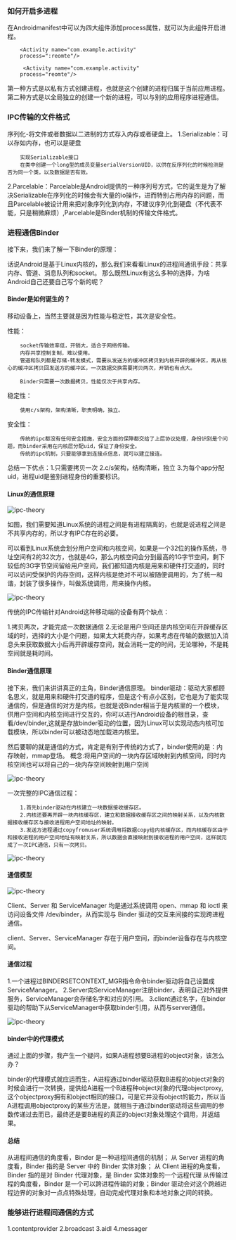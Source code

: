### 如何开启多进程

在Androidmanifest中可以为四大组件添加process属性，就可以为此组件开启进程。

        <Activity name="com.example.activity"
        process=":reomte"/>

         <Activity name="com.example.activity"
        process="reomte"/>

第一种方式是以私有方式创建进程，也就是这个创建的进程归属于当前应用进程。
第二种方式是以全局独立的创建一个新的进程，可以与别的应用程序进程通信。


### IPC传输的文件格式

序列化-将文件或者数据以二进制的方式存入内存或者硬盘上。
1.Serializable：可以存如内存，也可以是硬盘

        实现Serializable接口
        在类中创建一个long型的成员变量serialVersionUID，以供在反序列化的时候检测是否为同一个类，以及数据是否有效。

2.Parcelable：Parcelable是Android提供的一种序列号方式，它的诞生是为了解决Serializable在序列化的时候会有大量的io操作，进而特别占用内存的问题，而且Parcelable被设计用来把对象序列化到内存，不建议序列化到硬盘（不代表不能，只是稍微麻烦）,Parcelable是Binder机制的传输文件格式。

### 进程通信Binder
接下来，我们来了解一下Binder的原理：

话说Android是基于Linux内核的，那么我们来看看Linux的进程间通讯手段：共享内存、管道、消息队列和socket。
那么既然Linux有这么多种的选择，为啥Android自己还要自己写个新的呢？

#### Binder是如何诞生的？

移动设备上，当然主要就是因为性能与稳定性，其次是安全性。

性能：

        socket传输效率低，开销大，适合于网络传输。
        内存共享控制复制，难以使用。
        管道和队列都是存储-转发模式，需要从发送方的缓冲区拷贝到内核开辟的缓冲区，再从核心的缓冲区拷贝回发送方的缓冲区，一次数据交换需要拷贝两次，开销也有点大。

        Binder只需要一次数据拷贝，性能仅次于共享内存。

稳定性：

        使用c/s架构，架构清晰，职责明确，独立。

安全性：

        传统的ipc都没有任何安全措施，安全方面的保障都交给了上层协议处理，身份识别是个问题，而binder采用在内核层分配uid，保证了身份安全。
        传统的ipc机制，只要能够拿到连接点信息，就可以建立接连。

总结一下优点：1.只需要拷贝一次 2.c/s架构，结构清晰，独立 3.为每个app分配uid，进程uid是鉴别进程身份的重要标识。

#### Linux的通信原理

![ipc-theory](https://github.com/xfmax/android_know/blob/master/Android%E5%BA%94%E7%94%A8%E5%B1%82/%E8%BF%9B%E7%A8%8B%E9%97%B4%E9%80%9A%E4%BF%A1/image/ipc_theory_1.jpg)

如图，我们需要知道Linux系统的进程之间是有进程隔离的，也就是说进程之间是不共享内存的，所以才有IPC存在的必要。

可以看到Linux系统会划分用户空间和内核空间，如果是一个32位的操作系统，寻址空间有2的32次方，也就是4G，那么内核空间会分到最高的1G字节空间，剩下较低的3G字节空间留给用户空间，我们都知道内核是用来和硬件打交道的，同时可以访问受保护的内存空间，这样内核是绝对不可以被随便调用的，为了统一和谐，封装了很多操作，叫做系统调用，用来操作内核。

![ipc-theory](https://github.com/xfmax/android_know/blob/master/Android%E5%BA%94%E7%94%A8%E5%B1%82/%E8%BF%9B%E7%A8%8B%E9%97%B4%E9%80%9A%E4%BF%A1/image/ipc_theory_2.jpg)

传统的IPC传输针对Android这种移动端的设备有两个缺点：

1.拷贝两次，才能完成一次数据通信
2.无论是用户空间还是内核空间在开辟缓存区域的时，选择的大小是个问题，如果太大耗费内存，如果考虑在传输的数据加入消息头来获取数据大小后再开辟缓存空间，就会消耗一定的时间，无论哪种，不是耗空间就是耗时间。

#### Binder通信原理

接下来，我们来讲讲真正的主角，Binder通信原理。
binder驱动：驱动大家都顾名思义，就是用来和硬件打交道的程序，但是这个有点小区别，它也是为了能实现通信的，但是通信的对方是内核，也就是说Binder相当于是内核里的一个模块，供用户空间和内核空间进行交互的，你可以进行Android设备的根目录，查看/dev/binder,这就是存放binder驱动的位置，因为Linux可以实现动态内核可加载模块，所以binder可以被动态地加载进内核里。

然后要聊的就是通信的方式，肯定是有别于传统的方式了，binder使用的是：内存映射，mmap登场。
概念:将用户空间的一块内存区域映射到内核空间，同时内核空间也可以将自己的一块内存空间映射到用户空间

![ipc-theory](https://github.com/xfmax/android_know/blob/master/Android%E5%BA%94%E7%94%A8%E5%B1%82/%E8%BF%9B%E7%A8%8B%E9%97%B4%E9%80%9A%E4%BF%A1/image/ipc_theory_3.jpg)

一次完整的IPC通信过程：

        1.首先binder驱动在内核建立一块数据接收缓存区。
        2.内核还要再开辟一块内核缓存区，建立和数据接收缓存区之间的映射关系，以及内核数据接收缓存区与接收进程用户空间地址的映射。
        3.发送方进程通过copyfromuser系统调用将数据copy给内核缓存区，而内核缓存区由于和接收进程的用户空间地址有映射关系，所以数据会直接映射到接收进程的用户空间，这样就完成了一次IPC通信，只有一次拷贝。

![ipc-theory](https://github.com/xfmax/android_know/blob/master/Android%E5%BA%94%E7%94%A8%E5%B1%82/%E8%BF%9B%E7%A8%8B%E9%97%B4%E9%80%9A%E4%BF%A1/image/ipc_theory_4.jpg)


#### 通信模型

![ipc-theory](https://github.com/xfmax/android_know/blob/master/Android%E5%BA%94%E7%94%A8%E5%B1%82/%E8%BF%9B%E7%A8%8B%E9%97%B4%E9%80%9A%E4%BF%A1/image/ipc_theory_5.jpg)

Client、Server 和 ServiceManager 均是通过系统调用 open、mmap 和 ioctl 来访问设备文件 /dev/binder，从而实现与 Binder 驱动的交互来间接的实现跨进程通信。

client、Server、ServiceManager 存在于用户空间，而binder设备存在与内核空间。

#### 通信过程

1.一个进程过BINDERSETCONTEXT_MGR指令命令binder驱动将自己设置成ServiceManager。
2.Server向ServiceManager注册binder，表明自己对外提供服务，ServiceManager会存储名字和对应的引用。
3.client通过名字，在binder驱动的帮助下从ServiceManager中获取binder引用，从而与server通信。

![ipc-theory](https://github.com/xfmax/android_know/blob/master/Android%E5%BA%94%E7%94%A8%E5%B1%82/%E8%BF%9B%E7%A8%8B%E9%97%B4%E9%80%9A%E4%BF%A1/image/ipc_theory_6.jpg)


#### binder中的代理模式

通过上面的步骤，我产生一个疑问，如果A进程想要B进程的object对象，该怎么办？

binder的代理模式就应运而生，A进程通过binder驱动获取B进程的object对象的时候会进行一次转换，提供给A进程一个B进程种object对象的代理objectproxy,这个objectproxy拥有和object相同的接口，可是它并没有object的能力，所以当A进程调用objectproxy的某些方法是，就相当于通过binder驱动将这些调用的参数传递过去而已，最终还是要B进程的真正的object对象处理这个调用，并返结果。

#### 总结

从进程间通信的角度看，Binder 是一种进程间通信的机制；
从 Server 进程的角度看，Binder 指的是 Server 中的 Binder 实体对象；
从 Client 进程的角度看，Binder 指的是对 Binder 代理对象，是 Binder 实体对象的一个远程代理
从传输过程的角度看，Binder 是一个可以跨进程传输的对象；Binder 驱动会对这个跨越进程边界的对象对一点点特殊处理，自动完成代理对象和本地对象之间的转换。


### 能够进行进程间通信的方式
1.contentprovider
2.broadcast
3.aidl
4.messager